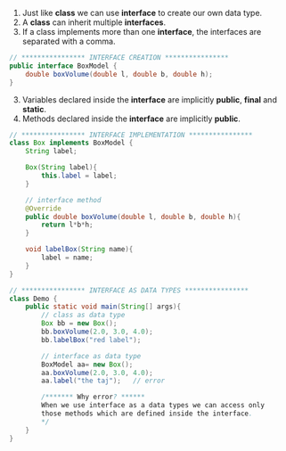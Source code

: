 1. Just like **class** we can use **interface** to create our own data type. 
2. A **class** can inherit multiple **interfaces**.
3. If a class implements more than one **interface**, the interfaces are separated with a comma.

```java
// **************** INTERFACE CREATION ****************
public interface BoxModel {
    double boxVolume(double l, double b, double h);
}
```
3. Variables declared inside the **interface** are implicitly **public**, **final** and **static**.
4. Methods declared inside the **interface** are implicitly **public**.
```java
// **************** INTERFACE IMPLEMENTATION ****************
class Box implements BoxModel {
    String label;

    Box(String label){
        this.label = label;
    }

    // interface method
    @Override
    public double boxVolume(double l, double b, double h){
        return l*b*h;
    }

    void labelBox(String name){
        label = name;
    }
}
```

```java
// **************** INTERFACE AS DATA TYPES ****************
class Demo {
    public static void main(String[] args){
        // class as data type
        Box bb = new Box();
        bb.boxVolume(2.0, 3.0, 4.0);
        bb.labelBox("red label");

        // interface as data type
        BoxModel aa= new Box();
        aa.boxVolume(2.0, 3.0, 4.0);
        aa.label("the taj");   // error

        /******* Why error? ******
        When we use interface as a data types we can access only 
        those methods which are defined inside the interface.  
        */
    }
}
```

